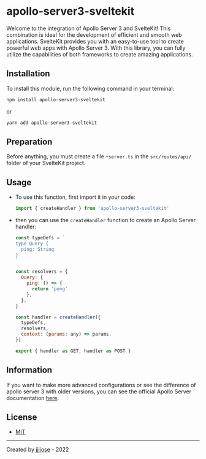 # apollo-server3-sveltekit

Welcome to the integration of Apollo Server 3 and SvelteKit! This combination is ideal for the development of efficient and smooth web applications. SvelteKit provides you with an easy-to-use tool to create powerful web apps with Apollo Server 3. With this library, you can fully utilize the capabilities of both frameworks to create amazing applications.

## Installation

To install this module, run the following command in your terminal:

```bash
npm install apollo-server3-sveltekit
```

or

```bash
yarn add apollo-server3-sveltekit
```

## Preparation

Before anything, you must create a file `+server.ts` in the `src/routes/api/` folder of your SvelteKit project.

## Usage

- To use this function, first import it in your code:

  ```js
  import { createHandler } from 'apollo-server3-sveltekit'
  ```

- then you can use the `createHandler` function to create an Apollo Server handler:

  ```js
  const typeDefs = `
  type Query {
    ping: String
  }
  `

  const resolvers = {
    Query: {
      ping: () => {
        return 'pong'
      },
    },
  }

  const handler = createHandler({
    typeDefs,
    resolvers,
    context: (params: any) => params,
  })

  export { handler as GET, handler as POST }
  ```

## Information

If you want to make more advanced configurations or see the difference of apollo server 3 with older versions, you can see the official Apollo Server documentation
<a href="https://www.apollographql.com/docs/apollo-server/v3" target="_blank">here</a>.

## License

- <a href="https://github.com/jjjjose/apollo-server3-sveltekit/blob/main/LICENSE" target="_blank">MIT</a>

---

Created by <a href="https://github.com/jjjjose" target="_blank">jjjjose</a> - 2022

